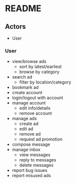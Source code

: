 # README #

## Actors ##
* User


### User ###
* view/browse ads
    * sort by latest/earliest
    * browse by category
* search ad
    * filter by location/category
* bookmark ad
* create account
* login/logout with account
* manage account
    * edit info/details
    * remove account
* manage ads
    * create ad
    * edit ad
    * remove ad
    * request ad promotion
* compose message
* manage inbox
    * view messages
    * reply to messages
    * delete messages
* report bug issues
* report misused ads